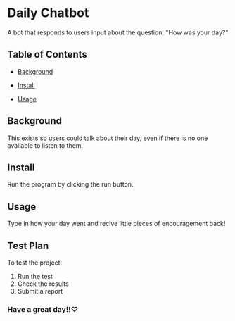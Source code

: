 # Daily Chatbot

A bot that responds to users input about the question, "How was your day?"

## Table of Contents

- [Background](#background)

- [Install](#install)

- [Usage](#usage)

## Background

This exists so users could talk about their day, even if there is no one  avaliable to listen to them. 

## Install

Run the program by clicking the run button. 

## Usage

Type in how your day went and recive little pieces of encouragement back!

## Test Plan

To test the project:

1.  Run the test
2.  Check the results
3.  Submit a report

### Have a great day!!♡
